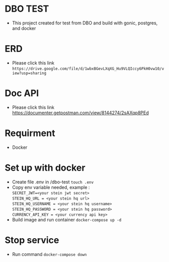 # DBO TEST
- This project created for test from DBO and build with gonic, postgres, and docker

# ERD
- Please click this link `https://drive.google.com/file/d/1wbxBGevLXqXG_Hu9VLQIccy6PkH0vw10/view?usp=sharing`

# Doc API
- Please click this link https://documenter.getpostman.com/view/8144274/2sAXqp8PEd

# Requirment
- Docker

# Set up with docker
- Create file .env in /dbo-test
  `touch .env`
- Copy env variable needed, example : <br>
  `SECRET_JWT=<your stein jwt secret>`<br>
  `STEIN_HQ_URL = <your stein hq url>`<br>
  `STEIN_HQ_USERNAME = <your stein hq username>`<br>
  `STEIN_HQ_PASSWORD = <your stein hq password>`<br>
  `CURRENCY_API_KEY = <your currency api key>`
- Build image and run container
  `docker-compose up -d`

# Stop service
- Run command
  `docker-compose down`